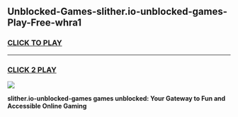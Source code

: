 
## Unblocked-Games-slither.io-unblocked-games-Play-Free-whra1
<h3>
<a href="https://premium76.site?title=slither.io-unblocked-games&ref=23A">CLICK TO PLAY</a></h3>
<hr>

<h3>
<a href="https://premium76.site?title=slither.io-unblocked-games&ref=23A">CLICK 2 PLAY</a>
  
</h3>

<a href="https://premium76.site?title=slither.io-unblocked-games&ref=23A"><img src="https://clearcache.store/games.png"></a>


**slither.io-unblocked-games games unblocked: Your Gateway to Fun and Accessible Online Gaming**
